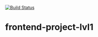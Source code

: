 [![Build Status](https://travis-ci.com/evvs/frontend-project-lvl1.svg?branch=master)](https://travis-ci.com/evvs/frontend-project-lvl1)
# frontend-project-lvl1
